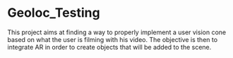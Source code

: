 # Geoloc_Testing

This project aims at finding a way to properly implement a user vision cone based on what the user is filming with his video. The objective is then to integrate AR in order to create objects that will be added to the scene.